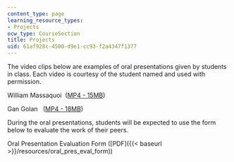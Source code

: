 ```yaml
---
content_type: page
learning_resource_types:
- Projects
ocw_type: CourseSection
title: Projects
uid: 61af928c-4500-d9e1-cc93-f2a4347f1377
---
```


The video clips below are examples of oral presentations given by students in class. Each video is courtesy of the student named and used with permission.

William Massaquoi  ([MP4 - 15MB](https://archive.org/download/MIT11.229S04/Bill-220k.mp4))

Gan Golan   ([MP4 - 18MB](https://archive.org/download/MIT11.229S04/Gan-220k.mp4))

During the oral presentations, students will be expected to use the form below to evaluate the work of their peers.

Oral Presentation Evaluation Form ([PDF]({{< baseurl >}}/resources/oral_pres_eval_form))